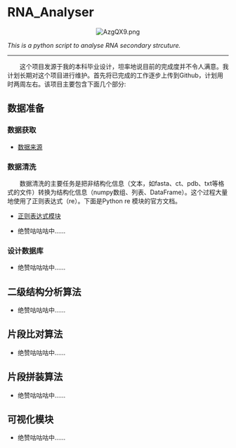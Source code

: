 # RNA_Analyser
<div align=center><img src="https://s2.ax1x.com/2019/04/17/AzgQX9.png" alt="AzgQX9.png" border="0" /></div>

*This is a python script to analyse RNA secondary strcuture.*
***
&emsp;&emsp;这个项目发源于我的本科毕业设计，坦率地说目前的完成度并不令人满意。我计划长期对这个项目进行维护。首先将已完成的工作逐步上传到Github，计划用时两周左右。该项目主要包含下面几个部分:

## 数据准备
### 数据获取

* [数据来源](https://github.com/Cathayaliu/RNA_Analyser/blob/master/text/data_source.md)

### 数据清洗

&emsp;&emsp;数据清洗的主要任务是把非结构化信息（文本，如fasta、ct、pdb、txt等格式的文件）转换为结构化信息（numpy数组、列表、DataFrame）。这个过程大量地使用了正则表达式（re）。下面是Python re 模块的官方文档。

* [正则表达式模块](https://docs.python.org/zh-cn/3/library/re.html)

* 绝赞咕咕咕中……
### 设计数据库
* 绝赞咕咕咕中……
## 二级结构分析算法
* 绝赞咕咕咕中……
## 片段比对算法
* 绝赞咕咕咕中……
## 片段拼装算法
* 绝赞咕咕咕中……
## 可视化模块
* 绝赞咕咕咕中……
